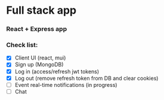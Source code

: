 # Full stack app
### React + Express app

### Check list:
- [X] Client UI (react, mui)
- [X] Sign up (MongoDB)
- [X] Log in (access/refresh jwt tokens)
- [X] Log out (remove refresh token from DB and clear cookies)
- [ ] Event real-time notifications (in progress)
- [ ] Chat
